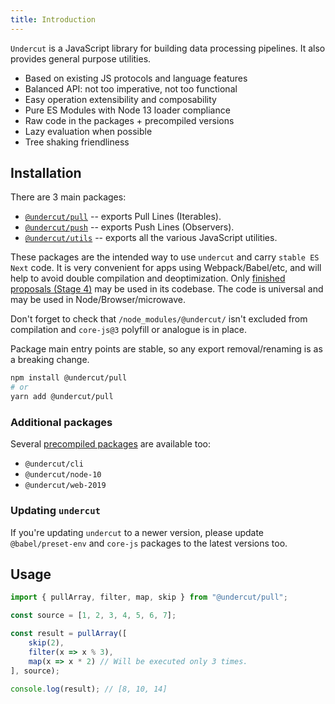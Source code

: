 ```yaml
---
title: Introduction
---
```


`Undercut` is a JavaScript library for building data processing pipelines. It also provides general purpose utilities.

- Based on existing JS protocols and language features
- Balanced API: not too imperative, not too functional
- Easy operation extensibility and composability
- Pure ES Modules with Node 13 loader compliance
- Raw code in the packages + precompiled versions
- Lazy evaluation when possible
- Tree shaking friendliness

## Installation

There are 3 main packages:

- [`@undercut/pull`](pull/overview) -- exports Pull Lines (Iterables).
- [`@undercut/push`](push/overview) -- exports Push Lines (Observers).
- [`@undercut/utils`](utils/overview) -- exports all the various JavaScript utilities.

These packages are the intended way to use `undercut` and carry `stable ES Next` code. It is very convenient for apps using Webpack/Babel/etc, and will help to avoid double compilation and deoptimization. Only [finished proposals (Stage 4)](https://github.com/tc39/proposals/blob/master/finished-proposals.md) may be used in its codebase. The code is universal and may be used in Node/Browser/microwave.

Don't forget to check that `/node_modules/@undercut/` isn't excluded from compilation and `core-js@3` polyfill or analogue is in place.

Package main entry points are stable, so any export removal/renaming is as a breaking change.

```bash
npm install @undercut/pull
# or
yarn add @undercut/pull
```

### Additional packages

Several [precompiled packages](precompiled) are available too:

- `@undercut/cli`
- `@undercut/node-10`
- `@undercut/web-2019`

### Updating `undercut`

If you're updating `undercut` to a newer version, please update `@babel/preset-env` and `core-js` packages to the latest versions too.

## Usage

```js
import { pullArray, filter, map, skip } from "@undercut/pull";

const source = [1, 2, 3, 4, 5, 6, 7];

const result = pullArray([
    skip(2),
    filter(x => x % 3),
    map(x => x * 2) // Will be executed only 3 times.
], source);

console.log(result); // [8, 10, 14]
```
